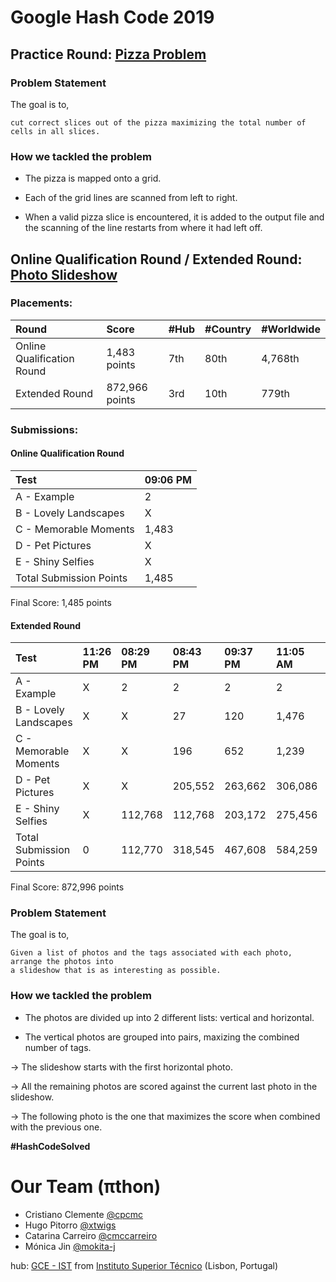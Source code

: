 # Google Hash Code 2019

## Practice Round: [Pizza Problem](practice-round/pizza.pdf)

### Problem Statement

The goal is to,

```
cut correct slices out of the pizza maximizing the total number of cells in all slices.
```

### How we tackled the problem

- The pizza is mapped onto a grid.

- Each of the grid lines are scanned from left to right.

- When a valid pizza slice is encountered, it is added to the output file and the scanning of the line restarts from where it had left off. 


## Online Qualification Round / Extended Round: [Photo Slideshow](qualification-round/photo_slideshow.pdf)

### Placements:

| Round                      | Score          | #Hub | #Country | #Worldwide |
| :------------------------- | :------------- | :--- | :------- | :--------- |
| Online Qualification Round | 1,483 points   | 7th  | 80th     | 4,768th    |
| Extended Round             | 872,966 points | 3rd  | 10th     | 779th      |

### Submissions:

#### Online Qualification Round

| Test                    | 09:06 PM |
| :---------------------- | :------- |
| A - Example             | 2        |
| B - Lovely Landscapes   | X        |
| C - Memorable Moments   | 1,483    |
| D - Pet Pictures        | X        |
| E - Shiny Selfies       | X        |
| Total Submission Points | 1,485    |

Final Score: 1,485 points

#### Extended Round

| Test                    | 11:26 PM| 08:29 PM| 08:43 PM| 09:37 PM| 11:05 AM| 11:44 AM    | 09:11 AM    | 10:02 AM| 10:05 AM|
| :---------------------- | :------ | :------ | :------ | :------ | :------ | :---------- | :---------- | :------ | :----   |
| A - Example             | X       | 2       | 2       | 2       | 2       | **2**       | 2           | -       | -       |
| B - Lovely Landscapes   | X       | X       | 27      | 120     | 1,476   | 14733       | **205,485** | -       | -       |
| C - Memorable Moments   | X       | X       | 196     | 652     | 1,239   | **1530**    | -           | 1,464   | 1,530   |
| D - Pet Pictures        | X       | X       | 205,552 | 263,662 | 306,086 | **335,252** | -           | -       | -       |
| E - Shiny Selfies       | X       | 112,768 | 112,768 | 203,172 | 275,456 | **330,697** | -           | -       | -       |
| Total Submission Points | 0       | 112,770 | 318,545 | 467,608 | 584,259 | 682,214     | 205,487     | 1,464   | 1,530   |

Final Score: 872,996 points

### Problem Statement

The goal is to,

```
Given a list of photos and the tags associated with each photo, arrange the photos into
a slideshow that is as interesting as possible.
```

### How we tackled the problem

- The photos are divided up into 2 different lists: vertical and horizontal.

- The vertical photos are grouped into pairs, maxizing the combined number of tags.

-> The slideshow starts with the first horizontal photo.

-> All the remaining photos are scored against the current last photo in the slideshow.

-> The following photo is the one that maximizes the score when combined with the previous one.

**#HashCodeSolved**

# Our Team (πthon)
* Cristiano Clemente [@cpcmc](https://github.com/cpcmc)
* Hugo Pitorro [@xtwigs](https://github.com/xtwigs)
* Catarina Carreiro [@cmccarreiro](https://github.com/cmccarreiro)
* Mónica Jin [@mokita-j](https://github.com/Mokita-J)

hub: [GCE - IST](https://www.gce-neiist.org/)
from [Instituto Superior Técnico](https://tecnico.ulisboa.pt/en/) (Lisbon, Portugal)
